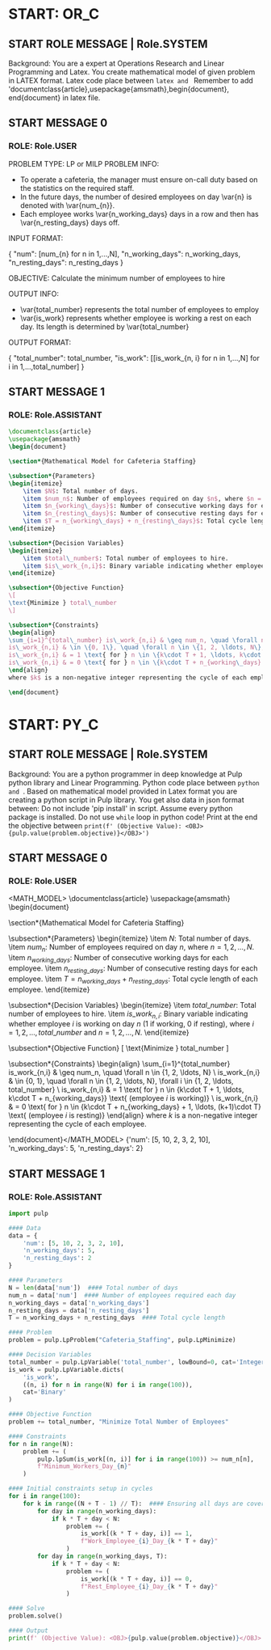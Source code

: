 # START: OR_C 
## START ROLE MESSAGE | Role.SYSTEM 
Background: You are a expert at Operations Research and Linear Programming and Latex. You create mathematical model of given problem in LATEX format. Latex code place between ```latex and ``` Remember to add 'documentclass{article},usepackage{amsmath},begin{document}, end{document} in latex file. 
## START MESSAGE 0 
### ROLE: Role.USER
<DESCRIPTION>
PROBLEM TYPE: LP or MILP
PROBLEM INFO:

- To operate a cafeteria, the manager must ensure on-call duty based on the statistics on the required staff. 
- In the future days, the number of desired employees on day \var{n} is denoted with \var{num_{n}}.
- Each employee works \var{n_working_days} days in a row and then has \var{n_resting_days} days off.

INPUT FORMAT:

{
	"num": [num_{n} for n in 1,...,N],
	"n_working_days": n_working_days,
	"n_resting_days": n_resting_days
}


OBJECTIVE: Calculate the minimum number of employees to hire

OUTPUT INFO:

- \var{total_number} represents the total number of employees to employ
- \var{is_work} represents whether employee is working a rest on each day. Its length is determined by \var{total_number}

OUTPUT FORMAT:

{
	"total_number": total_number,
	"is_work": [[is_work_{n, i} for n in 1,...,N] for i in 1,...,total_number]
}
</DESCRIPTION>


## START MESSAGE 1 
### ROLE: Role.ASSISTANT
```latex
\documentclass{article}
\usepackage{amsmath}
\begin{document}

\section*{Mathematical Model for Cafeteria Staffing}

\subsection*{Parameters}
\begin{itemize}
    \item $N$: Total number of days.
    \item $num_n$: Number of employees required on day $n$, where $n = 1, 2, \ldots, N$.
    \item $n_{working\_days}$: Number of consecutive working days for each employee.
    \item $n_{resting\_days}$: Number of consecutive resting days for each employee.
    \item $T = n_{working\_days} + n_{resting\_days}$: Total cycle length of each employee.
\end{itemize}

\subsection*{Decision Variables}
\begin{itemize}
    \item $total\_number$: Total number of employees to hire.
    \item $is\_work_{n,i}$: Binary variable indicating whether employee $i$ is working on day $n$ (1 if working, 0 if resting), where $i = 1, 2, \ldots, total\_number$ and $n = 1, 2, \ldots, N$.
\end{itemize}

\subsection*{Objective Function}
\[
\text{Minimize } total\_number
\]

\subsection*{Constraints}
\begin{align}
\sum_{i=1}^{total\_number} is\_work_{n,i} & \geq num_n, \quad \forall n \in \{1, 2, \ldots, N\} \\
is\_work_{n,i} & \in \{0, 1\}, \quad \forall n \in \{1, 2, \ldots, N\}, \forall i \in \{1, 2, \ldots, total\_number\} \\
is\_work_{n,i} & = 1 \text{ for } n \in \{k\cdot T + 1, \ldots, k\cdot T + n_{working\_days}\} \text{ (employee $i$ is working)} \\
is\_work_{n,i} & = 0 \text{ for } n \in \{k\cdot T + n_{working\_days} + 1, \ldots, (k+1)\cdot T\} \text{ (employee $i$ is resting)}
\end{align}
where $k$ is a non-negative integer representing the cycle of each employee.

\end{document}
```

# START: PY_C 
## START ROLE MESSAGE | Role.SYSTEM 
Background: You are a python programmer in deep knowledge at Pulp python library and Linear Programming. Python code place between ```python and ```. Based on mathematical model provided in Latex format you are creating a python script in Pulp library. You get also data in json format between: <DATA></DATA> Do not include 'pip install' in script. Assume every python package is installed. Do not use `while` loop in python code! Print at the end the objective between <OBJ></OBJ> `print(f' (Objective Value): <OBJ>{pulp.value(problem.objective)}</OBJ>')` 
## START MESSAGE 0 
### ROLE: Role.USER
<MATH_MODEL>
\documentclass{article}
\usepackage{amsmath}
\begin{document}

\section*{Mathematical Model for Cafeteria Staffing}

\subsection*{Parameters}
\begin{itemize}
    \item $N$: Total number of days.
    \item $num_n$: Number of employees required on day $n$, where $n = 1, 2, \ldots, N$.
    \item $n_{working\_days}$: Number of consecutive working days for each employee.
    \item $n_{resting\_days}$: Number of consecutive resting days for each employee.
    \item $T = n_{working\_days} + n_{resting\_days}$: Total cycle length of each employee.
\end{itemize}

\subsection*{Decision Variables}
\begin{itemize}
    \item $total\_number$: Total number of employees to hire.
    \item $is\_work_{n,i}$: Binary variable indicating whether employee $i$ is working on day $n$ (1 if working, 0 if resting), where $i = 1, 2, \ldots, total\_number$ and $n = 1, 2, \ldots, N$.
\end{itemize}

\subsection*{Objective Function}
\[
\text{Minimize } total\_number
\]

\subsection*{Constraints}
\begin{align}
\sum_{i=1}^{total\_number} is\_work_{n,i} & \geq num_n, \quad \forall n \in \{1, 2, \ldots, N\} \\
is\_work_{n,i} & \in \{0, 1\}, \quad \forall n \in \{1, 2, \ldots, N\}, \forall i \in \{1, 2, \ldots, total\_number\} \\
is\_work_{n,i} & = 1 \text{ for } n \in \{k\cdot T + 1, \ldots, k\cdot T + n_{working\_days}\} \text{ (employee $i$ is working)} \\
is\_work_{n,i} & = 0 \text{ for } n \in \{k\cdot T + n_{working\_days} + 1, \ldots, (k+1)\cdot T\} \text{ (employee $i$ is resting)}
\end{align}
where $k$ is a non-negative integer representing the cycle of each employee.

\end{document}</MATH_MODEL>
<DATA>
{'num': [5, 10, 2, 3, 2, 10], 'n_working_days': 5, 'n_resting_days': 2}</DATA>


## START MESSAGE 1 
### ROLE: Role.ASSISTANT
```python
import pulp

#### Data
data = {
    'num': [5, 10, 2, 3, 2, 10],
    'n_working_days': 5,
    'n_resting_days': 2
}

#### Parameters
N = len(data['num'])  #### Total number of days
num_n = data['num']  #### Number of employees required each day
n_working_days = data['n_working_days'] 
n_resting_days = data['n_resting_days'] 
T = n_working_days + n_resting_days  #### Total cycle length

#### Problem
problem = pulp.LpProblem("Cafeteria_Staffing", pulp.LpMinimize)

#### Decision Variables
total_number = pulp.LpVariable('total_number', lowBound=0, cat='Integer')
is_work = pulp.LpVariable.dicts(
    'is_work', 
    ((n, i) for n in range(N) for i in range(100)), 
    cat='Binary'
)

#### Objective Function
problem += total_number, "Minimize Total Number of Employees"

#### Constraints
for n in range(N):
    problem += (
        pulp.lpSum(is_work[(n, i)] for i in range(100)) >= num_n[n],
        f"Minimum_Workers_Day_{n}"
    )

#### Initial constraints setup in cycles
for i in range(100):
    for k in range((N + T - 1) // T):  #### Ensuring all days are covered
        for day in range(n_working_days):
            if k * T + day < N:
                problem += (
                    is_work[(k * T + day, i)] == 1,
                    f"Work_Employee_{i}_Day_{k * T + day}"
                )
        for day in range(n_working_days, T):
            if k * T + day < N:
                problem += (
                    is_work[(k * T + day, i)] == 0,
                    f"Rest_Employee_{i}_Day_{k * T + day}"
                )

#### Solve
problem.solve()

#### Output
print(f' (Objective Value): <OBJ>{pulp.value(problem.objective)}</OBJ>')
```


